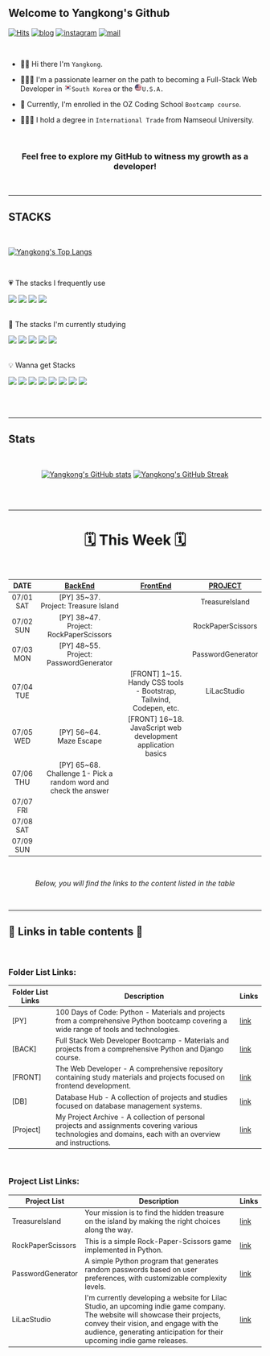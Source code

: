 ## Welcome to Yangkong's Github

[![Hits](https://hits.seeyoufarm.com/api/count/incr/badge.svg?url=https%3A%2F%2Fgithub.com%2FDEV-Yangkong%2Fhit-counter&count_bg=%23F7DF76&title_bg=%23AAAAA&icon=github.svg&icon_color=%23FFFFFF&title=hits&edge_flat=false)](https://hits.seeyoufarm.com)
[![blog](https://img.shields.io/badge/Yangkong's_Blog-ffd166?style=flat&logo=tistory&logoColor=white)](https://dev-yangkong.tistory.com/)
[![instagram](https://img.shields.io/badge/Yangkong's_instagram-06d6a0?style=flat&logo=Instagram&logoColor=white)](https://www.instagram.com/dev_yangkong/)
[![mail](https://img.shields.io/badge/dev.yangkong@gmail.com-118ab2?style=flat&logo=Gmail&logoColor=white)](mailto:dev.yangkong@gmail.com)

<br/>

- 👋🏻 Hi there I'm `Yangkong`.

- 👩🏻‍💻 I'm a passionate learner on the path to becoming a Full-Stack Web Developer in <img src="./01_img/south-korea.png" width=15px height=15px>`South Korea` or the <img src="./01_img/USA.png" width=15px height=15px>`U.S.A.`

- 📖 Currently, I'm enrolled in the OZ Coding School `Bootcamp course`.

- 👩🏻‍🎓 I hold a degree in `International Trade` from Namseoul University.

<br/>
<div align=center>
<h3> Feel free to explore my GitHub to witness my growth as a developer!</h3>
</div>
<br/>

---

## STACKS

<br/>

[![Yangkong's Top Langs](https://github-readme-stats.vercel.app/api/top-langs/?username=DEV-Yangkong&layout=donut&theme=solarized-light)](https://github.com/anuraghazra/github-readme-stats)

<br/>

💗 The stacks I frequently use

<div>
  <img src="https://img.shields.io/badge/HTML5-E34F26?style=for-the-badge&logo=HTML5&logoColor=white"> 
  <img src="https://img.shields.io/badge/CSS3-1572B6?style=for-the-badge&logo=CSS3&logoColor=white">
  <img src="https://img.shields.io/badge/bootstrap-7952B3?style=for-the-badge&logo=bootstrap&logoColor=white">
  <img src="https://img.shields.io/badge/python-3776AB?style=for-the-badge&logo=python&logoColor=white">
</div>

<br/>

📖 The stacks I'm currently studying

<div>
  <img src="https://img.shields.io/badge/javascript-F7DF1E?style=for-the-badge&logo=javascript&logoColor=black">
  <img src="https://img.shields.io/badge/django-092E20?style=for-the-badge&logo=django&logoColor=white">
  <img src="https://img.shields.io/badge/mysql-4479A1?style=for-the-badge&logo=mysql&logoColor=white">
  <img src="https://img.shields.io/badge/react-61DAFB?style=for-the-badge&logo=react&logoColor=black">
  <img src="https://img.shields.io/badge/amazonaws-232F3E?style=for-the-badge&logo=amazonaws&logoColor=white">
</div>

<br/>

💡 Wanna get Stacks

<div>
  <img src="https://img.shields.io/badge/docker-232F3E?style=for-the-badge&logo=docker&logoColor=white">
  <img src="https://img.shields.io/badge/Node.js-339933?style=for-the-badge&logo=Node.js&logoColor=white">
  <img src="https://img.shields.io/badge/jQuery-0769AD?style=for-the-badge&logo=jQuery&logoColor=white">
  <img src="https://img.shields.io/badge/NestJs-E0234E?style=for-the-badge&logo=NestJs&logoColor=black">
  <img src="https://img.shields.io/badge/Next.Js-000000?style=for-the-badge&logo=Next.Js&logoColor=white">
  <img src="https://img.shields.io/badge/TypeScript-3178C6?style=for-the-badge&logo=TypeScript&logoColor=black">
  <img src="https://img.shields.io/badge/ios-000000?style=for-the-badge&logo=ios&logoColor=white">
  <img src="https://img.shields.io/badge/swift-F05138?style=for-the-badge&logo=swift&logoColor=white">
</div>

<br/><br/>

---

## Stats

<br/>

<div align=center>
  
[![Yangkong's GitHub stats](https://github-readme-stats.vercel.app/api?username=DEV-Yangkong&theme=gruvbox_light&card_width=280&align=left)](https://github.com/anuraghazra/github-readme-stats)
[![Yangkong's GitHub Streak](https://streak-stats.demolab.com/?user=DEV-Yangkong&theme=gruvbox-light&card_width=380&align=right)](https://git.io/streak-stats)

</div>
<br/><br/>

---

<div align=center>

<h1>🗓️ This Week 🗓️</h1>

<br/>

|     DATE      | <a href="https://github.com/DEV-Yangkong/BackendCodebase">BackEnd</a> | <a href="https://github.com/DEV-Yangkong/FrontendCodebase">FrontEnd</a> | <a href="https://github.com/DEV-Yangkong/MyProjectArchive">PROJECT</a> |
| :-----------: | :------------------------------------------------------------------------------------: | :--------------------------------------------------------------------------------------: | :--------------------------------------------------------------------------------------: |
| 07/01<br/>SAT |                        [PY] 35~37.<br/>Project: Treasure Island                        |                                                                                          |                                 TreasureIsland                                  |
| 07/02<br/>SUN |                       [PY] 38~47.<br/>Project: RockPaperScissors                       |                                                                                          |                                RockPaperScissors                                |
| 07/03<br/>MON |                       [PY] 48~55.<br/>Project: PasswordGenerator                       |                                                                                          |                               PasswordGenerator                                |
| 07/04<br/>TUE |        |         [FRONT] 1~15.<br/>Handy CSS tools - Bootstrap, Tailwind, Codepen, etc.        |        LiLacStudio                                                                                |
| 07/05<br/>WED |              [PY] 56~64.<br/> Maze Escape                                                                          |                                              [FRONT] 16~18.<br/>JavaScript web development application basics                                           |                                                                                          |
| 07/06<br/>THU |             [PY] 65~68.<br/> Challenge 1- Pick a random word and check the answer                                                                           |                                                                                          |                                                                                          |
| 07/07<br/>FRI |                                                                                        |                                                                                          |                                                                                          |
| 07/08<br/>SAT |                                                                                        |                                                                                          |                                                                                          |
| 07/09<br/>SUN |                                                                                        |                                                                                          |                                                                                          |

</div>

<br/>

<div align=center>

<em>Below, you will find the links to the content listed in the table</em>

</div>

<br/>

---

## 🔗 Links in table contents 🔗

<br/>

### Folder List Links:

| Folder List Links | Description                                                                                                                                               | Links                                                                               |
| ----------------- | --------------------------------------------------------------------------------------------------------------------------------------------------------- | ----------------------------------------------------------------------------------- |
| [PY]              | 100 Days of Code: Python - Materials and projects from a comprehensive Python bootcamp covering a wide range of tools and technologies.                   | [link](https://github.com/DEV-Yangkong/BackendCodebase/tree/main/DaysOfCodePython) |
| [BACK]            | Full Stack Web Developer Bootcamp - Materials and projects from a comprehensive Python and Django course.                                                 | [link](https://github.com/DEV-Yangkong/BackendCodebase/tree/main/FullStackWebDev)  |
| [FRONT]           | The Web Developer - A comprehensive repository containing study materials and projects focused on frontend development.                                   | [link](https://github.com/DEV-Yangkong/frontend_codebase)                           |
| [DB]              | Database Hub - A collection of projects and studies focused on database management systems.                                                               | [link](https://github.com/DEV-Yangkong/BackendCodebase/tree/main/DataBase)         |
| [Project]         | My Project Archive - A collection of personal projects and assignments covering various technologies and domains, each with an overview and instructions. | [link](https://github.com/DEV-Yangkong/MyProjectArchive)                          |

<br/>

### Project List Links:

| Project List      | Description                                                                                          | Links                                                                                                               |
| ----------------- | ---------------------------------------------------------------------------------------------------- | ------------------------------------------------------------------------------------------------------------------- |
| TreasureIsland    | Your mission is to find the hidden treasure on the island by making the right choices along the way. | [link](https://github.com/DEV-Yangkong/MyProjectArchive/tree/main/CodeAssignments/BackEnd/DaysOfCodePython/03_TreasureIsland)    |
| RockPaperScissors | This is a simple Rock-Paper-Scissors game implemented in Python.                                     | [link](https://github.com/DEV-Yangkong/MyProjectArchive/tree/main/CodeAssignments/BackEnd/DaysOfCodePython/04_RockPaperScissors) |
| PasswordGenerator | A simple Python program that generates random passwords based on user preferences, with customizable complexity levels.                                                                                               | [link](https://github.com/DEV-Yangkong/MyProjectArchive/tree/main/CodeAssignments/BackEnd/DaysOfCodePython/05_PasswordGenerator) |
| LiLacStudio | I'm currently developing a website for Lilac Studio, an upcoming indie game company. The website will showcase their projects, convey their vision, and engage with the audience, generating anticipation for their upcoming indie game releases.      | [link](https://github.com/DEV-Yangkong/MyProjectArchive/tree/main/WebCreations/LiLacStudio) |

<br/>
